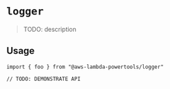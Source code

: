 # `logger`

> TODO: description

## Usage

```
import { foo } from "@aws-lambda-powertools/logger"

// TODO: DEMONSTRATE API
```
